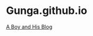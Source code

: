 Gunga.github.io
===============

[A Boy and His Blog](https://en.wikipedia.org/wiki/A_Boy_and_His_Blob:_Trouble_on_Blobolonia)
